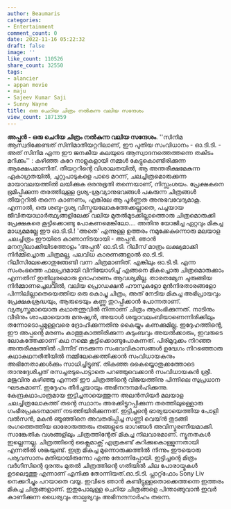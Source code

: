 ```yaml
---
author: Beaumaris
categories:
- Entertainment
comment_count: 0
date: 2022-11-16 05:22:32
draft: false
image: ''
like_count: 110526
share_count: 32550
tags:
- alancier
- appan movie
- maju
- Sajeev Kumar Saji
- Sunny Wayne
title: ഒരു ചെറിയ ചിത്രം നല്‍കുന്ന വലിയ സന്ദേശം
view_count: 1871359
---
```


**അപ്പന്‍ - ഒരു ചെറിയ ചിത്രം നല്‍കുന്ന വലിയ സന്ദേശം**. ''സിനിമ ആസ്വദിക്കേണ്ടത് സിനിമാതീയറ്ററിലാണ്‌, ഈ പുതിയ സം‌വിധാനം - ഓ.ടി.ടി. - അത് സിനിമ എന്ന ഈ ജനകീയ കലയുടെ ആസ്വാദനത്തെത്തന്നെ തകിടം മറിക്കും'' : കഴിഞ്ഞ കുറേ നാളുകളായി നമ്മള്‍ കേട്ടുകൊണ്ടിരിക്കുന്ന ആക്ഷേപമാണിത്. തീയറ്ററിന്റെ വിശാലതയില്‍, ആ അന്തരീക്ഷമേകുന്ന ഏകാഗ്രതയില്‍, ചുറ്റുപാടുകളെ പാടെ മറന്ന്, ചലച്ചിത്രമൊരുക്കുന്ന മായാവലയത്തില്‍ ലയിക്കുക ഒരനുഭൂതി തന്നെയാണ്‌, നിസ്സംശയം. പ്രേക്ഷകനെ ഭ്രമിപ്പിക്കുന്ന തരത്തിലുള്ള ദൃശ്യ-ശ്രവ്യാനുഭവങ്ങള്‍ പകരുന്ന ചിത്രങ്ങള്‍ തീയറ്ററില്‍ തന്നെ കാണണം, എങ്കിലേ ആ പൂര്‍ണ്ണത അനുഭവവേദ്യമാകൂ. എന്നാല്‍, ഒരു ശബ്ദ-ദൃശ്യ വിസ്മയലോകത്തേക്കല്ലാതെ, പച്ചയായ ജീവിതയാഥാര്‍ത്ഥ്യങ്ങളിലേക്ക് വലിയ മുതല്‍മുടക്കില്ലാത്തൊരു ചിത്രമൊരുക്കി പ്രേക്ഷകരെ കൂട്ടിക്കൊണ്ടു പോകണമെങ്കിലോ.... അതിനു യോജിച്ച ഏറ്റവും മികച്ച മാധ്യമമല്ലേ ഈ ഓ.ടി.ടി.! 'അതെ' എന്നുള്ള ഉത്തരം നമുക്കേകുന്നൊരു മലയാള ചലച്ചിത്രം ഈയിടെ കാണാനിടയായി - അപ്പന്‍. ഞാന്‍ മനസ്സിലാക്കിയിടത്തോളം 'അപ്പന്‍' ഓ.ടി.ടി. റിലീസ് മാത്രം ലക്ഷ്യമാക്കി നിര്‍മ്മിച്ചൊരു ചിത്രമല്ല, പലവിധ കാരണങ്ങളാല്‍ ഓ.ടി.ടി. റിലീസിലേക്കൊതുങ്ങേണ്ടി വന്ന ചിത്രമാണിത്. എങ്കിലും ഓ.ടി.ടി. എന്ന സം‌രംഭത്തെ ഫലപ്രദമായി വിനിയോഗിച്ച് എങ്ങനെ മികച്ചൊരു ചിത്രമൊരുക്കാം എന്നതിന്‌ ഇതില്പ്പരമൊരു ഉദാഹരണം ആവശ്യമില്ല. താരതമ്യേന ചുരുങ്ങിയ നിര്‍മ്മാണച്ചെലവില്‍, വലിയ പ്രൊഡക്ഷന്‍ ഹൗസുകളോ മുന്‍‌നിരതാരങ്ങളോ പിന്നിലില്ലാതെയെത്തിയ ഒരു കൊച്ചു ചിത്രം, അത് നേടിയ മികച്ച അഭിപ്രായവും പ്രേക്ഷകശ്രദ്ധയും, ആരുടെയും കണ്ണു തുറപ്പിക്കാന്‍ പോന്നതാണ്‌. വ്യത്യസ്തമായൊരു കഥാതന്തുവില്‍ നിന്നാണ്‌ ചിത്രം ആരംഭിക്കുന്നത്. നാടിനും വീടിനും ശാപമായൊരു മനുഷ്യന്‍, അയാള്‍ ശയ്യാവലംബിയാണെന്നിരിക്കിലും തന്നോടൊപ്പമുള്ളവരെ ദ്രോഹിക്കുന്നതിനു കൈയ്യും കണക്കുമില്ല. ഇദ്ദേഹത്തിന്റെ, ഈ അപ്പന്റെ മരണം കാത്തുകാത്തിരിക്കുന്ന കുടുംബവും അയല്‍ക്കാരും, ഇവരുടെ ലോകത്തേക്കാണ്‌ കഥ നമ്മെ കൂട്ടിക്കൊണ്ടുപോകുന്നത്. പിരിമുറുക്കം നിറഞ്ഞ അന്തരീക്ഷത്തില്‍ പിന്നീട് നടക്കുന്ന സംഭവവികാസങ്ങള്‍ ഉദ്വേഗം നിറഞ്ഞൊരു കഥാകഥനരീതിയില്‍ നമ്മിലേക്കെത്തിക്കാന്‍ സം‌വിധായകനും അഭിനേതാക്കള്‍ക്കും സാധിച്ചിട്ടുണ്ട്. തികഞ്ഞ കൈയ്യൊതുക്കത്തോടെ താനുദ്ദേശിച്ചത് രസച്ചരടുപൊട്ടാതെ പറഞ്ഞുവെക്കാന്‍ സം‌വിധായകന്‍ ശ്രീ. മജുവിനു കഴിഞ്ഞു എന്നത് ഈ ചിത്രത്തിന്റെ വിജയത്തിനു പിന്നിലെ സുപ്രധാന ഘടകമാണ്‌. ഇദ്ദേഹം തീര്‍ച്ചയായും അഭിനന്ദനമര്‍ഹിക്കുന്നു. കേന്ദ്രകഥാപാത്രമായ ഇട്ടിച്ചനായെത്തുന്ന അലന്‍സിയര്‍ മലയാള ചലച്ചിത്രലോകത്ത് തന്റെ സ്ഥാനം അരക്കിട്ടുറപ്പിക്കുന്ന തരത്തിലുള്ളൊരു ഗംഭീരപ്രകടനമാണ്‌ നടത്തിയിരിക്കുന്നത്. ഇട്ടിച്ചന്റെ ഭാര്യയായെത്തിയ പോളി വല്‍സന്‍, മകന്‍ ഞൂഞ്ഞിനെ അവതരിപ്പിച്ച സണ്ണി വെയ്ന്‍ തുടങ്ങി രംഗത്തെത്തിയ ഓരോരുത്തരും തങ്ങളുടെ ഭാഗങ്ങള്‍ അവിസ്മരണീയമാക്കി. സാങ്കേതിക വശങ്ങളിലും ചിത്രത്തിന്റേത് മികച്ച നിലവാരമാണ്. ന്യൂനതകള്‍ ഇല്ലെന്നല്ല. ചിത്രത്തിന്റെ ക്ലൈമാക്സ് എത്രകണ്ട് കുറിക്കുകൊള്ളുന്നതായി എന്നതില്‍ ശങ്കയുണ്ട്. ഇത്ര മികച്ച മുന്നൊരുക്കത്തില്‍ നിന്നും ഈയൊരു പര്യവസാനം മതിയായിരുന്നോ എന്നു തോന്നിപ്പോയി. ഇട്ടിച്ചന്റെ മിത്രം വര്‍ഗീസിന്റെ ദുരന്തം മുതല്‍ ചിത്രത്തിന്റെ ഗതിയില്‍ ചില പോരായ്മകള്‍ ഉടലെടുത്തു എന്നാണ്‌ എനിക്കു തോന്നിയത്.ഓ.ടി.ടി. പ്ലാറ്റ്‌ഫോം Sony Liv നെക്കുറിച്ചും പറയാതെ വയ്യ. ഇവിടെ ഞാന്‍ കണ്ടിട്ടുള്ളതൊക്കെത്തന്നെ ഇത്തരം മികച്ച ചിത്രങ്ങളാണ്‌. ഇതുപോലുള്ള ചെറിയ ചിത്രങ്ങളെ പിന്താങ്ങുവാന്‍ ഇവര്‍ കാണിക്കുന്ന ധൈര്യവും താല്പര്യവും അഭിനന്ദനാര്‍ഹം തന്നെ.